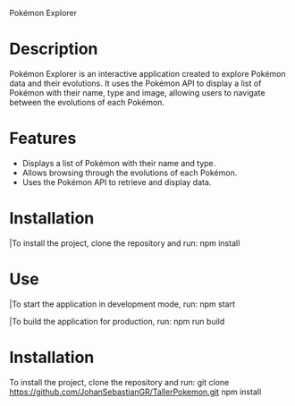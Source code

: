 Pokémon Explorer

# Description
Pokémon Explorer is an interactive application created to explore Pokémon data and their evolutions. It uses the Pokémon API to display a list of Pokémon with their name, type and image, allowing users to navigate between the evolutions of each Pokémon.

# Features
- Displays a list of Pokémon with their name and type.
- Allows browsing through the evolutions of each Pokémon.
- Uses the Pokémon API to retrieve and display data.

# Installation
|To install the project, clone the repository and run:
npm install

# Use
|To start the application in development mode, run:
npm start

|To build the application for production, run:
npm run build

# Installation
To install the project, clone the repository and run:
git clone https://github.com/JohanSebastianGR/TallerPokemon.git
npm install
